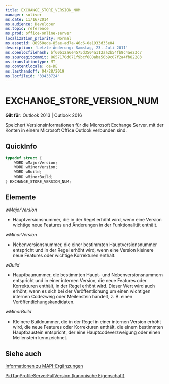 ```yaml
---
title: EXCHANGE_STORE_VERSION_NUM
manager: soliver
ms.date: 11/16/2014
ms.audience: Developer
ms.topic: reference
ms.prod: office-online-server
localization_priority: Normal
ms.assetid: 88950eda-85ae-ad7a-46c6-0e1933d35e04
description: 'Letzte Änderung: Samstag, 23. Juli 2011'
ms.openlocfilehash: bf60b12a6e4575d3504a112aa2b54fb8c4ae23c7
ms.sourcegitcommit: 8657170d071f9bcf680aba50b9c07f2a4fb82283
ms.translationtype: MT
ms.contentlocale: de-DE
ms.lasthandoff: 04/28/2019
ms.locfileid: "33433724"
---
```

# <a name="exchange_store_version_num"></a>EXCHANGE_STORE_VERSION_NUM

  
  
**Gilt für**: Outlook 2013 | Outlook 2016 
  
Speichert Versionsinformationen für die Microsoft Exchange Server, mit der Konten in einem Microsoft Office Outlook verbunden sind.
  
## <a name="quick-info"></a>QuickInfo

```cpp
typedef struct { 
    WORD wMajorVersion; 
    WORD wMinorVersion; 
    WORD wBuild; 
    WORD wMinorBuild; 
} EXCHANGE_STORE_VERSION_NUM; 

```

## <a name="members"></a>Elemente

 _wMajorVersion_
  
- Hauptversionsnummer, die in der Regel erhöht wird, wenn eine Version wichtige neue Features und Änderungen in der Funktionalität enthält.
    
 _wMinorVersion_
  
- Nebenversionsnummer, die einer bestimmten Hauptversionsnummer entspricht und in der Regel erhöht wird, wenn eine Version kleinere neue Features oder wichtige Korrekturen enthält.
    
 _wBuild_
  
- Hauptbaunummer, die bestimmten Haupt- und Nebenversionsnummern entspricht und in einer internen Version, die neue Features oder Korrekturen enthält, in der Regel erhöht wird. Dieser Wert wird auch erhöht, wenn es sich bei der Veröffentlichung um einen wichtigen internen Codezweig oder Meilenstein handelt, z. B. einen Veröffentlichungskandidaten.
    
 _wMinorBuild_
  
- Kleinere Buildnummer, die in der Regel in einer internen Version erhöht wird, die neue Features oder Korrekturen enthält, die einem bestimmten Hauptbaustein entspricht, der eine Hauptcodeverzweigung oder einen Meilenstein kennzeichnet.
    
## <a name="see-also"></a>Siehe auch



[Informationen zu MAPI-Ergänzungen](about-mapi-additions.md)
  
[PidTagProfileServerFullVersion (kanonische Eigenschaft)](pidtagprofileserverfullversion-canonical-property.md)

